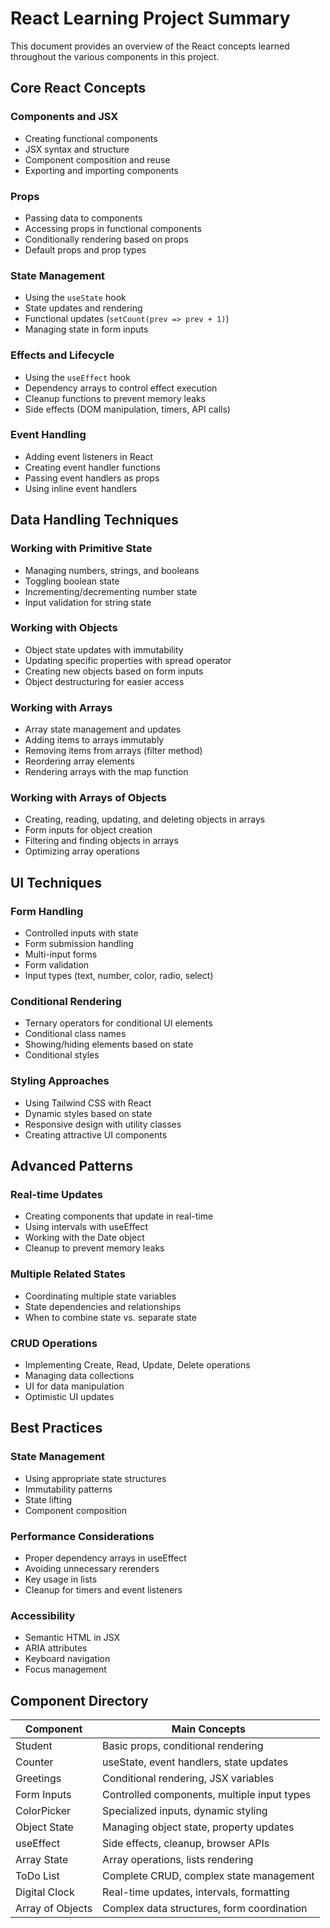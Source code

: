 # React Learning Project Summary

This document provides an overview of the React concepts learned throughout the various components in this project.

## Core React Concepts

### Components and JSX

- Creating functional components
- JSX syntax and structure
- Component composition and reuse
- Exporting and importing components

### Props

- Passing data to components
- Accessing props in functional components
- Conditionally rendering based on props
- Default props and prop types

### State Management

- Using the `useState` hook
- State updates and rendering
- Functional updates (`setCount(prev => prev + 1)`)
- Managing state in form inputs

### Effects and Lifecycle

- Using the `useEffect` hook
- Dependency arrays to control effect execution
- Cleanup functions to prevent memory leaks
- Side effects (DOM manipulation, timers, API calls)

### Event Handling

- Adding event listeners in React
- Creating event handler functions
- Passing event handlers as props
- Using inline event handlers

## Data Handling Techniques

### Working with Primitive State

- Managing numbers, strings, and booleans
- Toggling boolean state
- Incrementing/decrementing number state
- Input validation for string state

### Working with Objects

- Object state updates with immutability
- Updating specific properties with spread operator
- Creating new objects based on form inputs
- Object destructuring for easier access

### Working with Arrays

- Array state management and updates
- Adding items to arrays immutably
- Removing items from arrays (filter method)
- Reordering array elements
- Rendering arrays with the map function

### Working with Arrays of Objects

- Creating, reading, updating, and deleting objects in arrays
- Form inputs for object creation
- Filtering and finding objects in arrays
- Optimizing array operations

## UI Techniques

### Form Handling

- Controlled inputs with state
- Form submission handling
- Multi-input forms
- Form validation
- Input types (text, number, color, radio, select)

### Conditional Rendering

- Ternary operators for conditional UI elements
- Conditional class names
- Showing/hiding elements based on state
- Conditional styles

### Styling Approaches

- Using Tailwind CSS with React
- Dynamic styles based on state
- Responsive design with utility classes
- Creating attractive UI components

## Advanced Patterns

### Real-time Updates

- Creating components that update in real-time
- Using intervals with useEffect
- Working with the Date object
- Cleanup to prevent memory leaks

### Multiple Related States

- Coordinating multiple state variables
- State dependencies and relationships
- When to combine state vs. separate state

### CRUD Operations

- Implementing Create, Read, Update, Delete operations
- Managing data collections
- UI for data manipulation
- Optimistic UI updates

## Best Practices

### State Management

- Using appropriate state structures
- Immutability patterns
- State lifting
- Component composition

### Performance Considerations

- Proper dependency arrays in useEffect
- Avoiding unnecessary rerenders
- Key usage in lists
- Cleanup for timers and event listeners

### Accessibility

- Semantic HTML in JSX
- ARIA attributes
- Keyboard navigation
- Focus management

## Component Directory

| Component        | Main Concepts                               |
| ---------------- | ------------------------------------------- |
| Student          | Basic props, conditional rendering          |
| Counter          | useState, event handlers, state updates     |
| Greetings        | Conditional rendering, JSX variables        |
| Form Inputs      | Controlled components, multiple input types |
| ColorPicker      | Specialized inputs, dynamic styling         |
| Object State     | Managing object state, property updates     |
| useEffect        | Side effects, cleanup, browser APIs         |
| Array State      | Array operations, lists rendering           |
| ToDo List        | Complete CRUD, complex state management     |
| Digital Clock    | Real-time updates, intervals, formatting    |
| Array of Objects | Complex data structures, form coordination  |
